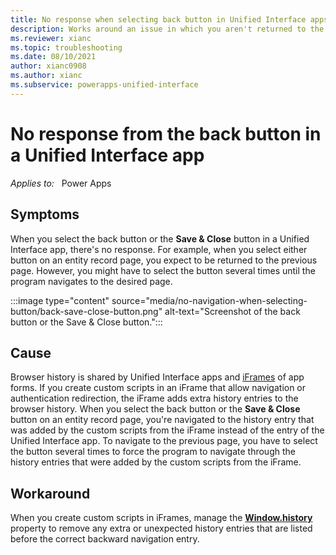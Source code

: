 ```yaml
---
title: No response when selecting back button in Unified Interface apps
description: Works around an issue in which you aren't returned to the previous page when you select the back button in a Unified Interface app.
ms.reviewer: xianc
ms.topic: troubleshooting
ms.date: 08/10/2021
author: xianc0908
ms.author: xianc
ms.subservice: powerapps-unified-interface
---
```

# No response from the back button in a Unified Interface app

_Applies to:_ &nbsp; Power Apps

## Symptoms

When you select the back button or the **Save & Close** button in a Unified Interface app, there's no response. For example, when you select either button on an entity record page, you expect to be returned to the previous page. However, you might have to select the button several times until the program navigates to the desired page.

:::image type="content" source="media/no-navigation-when-selecting-button/back-save-close-button.png" alt-text="Screenshot of the back button or the Save & Close button.":::

## Cause

Browser history is shared by Unified Interface apps and [iFrames](/powerapps/maker/model-driven-apps/iframe-properties-legacy) of app forms. If you create custom scripts in an iFrame that allow navigation or authentication redirection, the iFrame adds extra history entries to the browser history. When you select the back button or the **Save & Close** button on an entity record page, you're navigated to the history entry that was added by the custom scripts from the iFrame instead of the entry of the Unified Interface app. To navigate to the previous page, you have to select the button several times to force the program to navigate through the history entries that were added by the custom scripts from the iFrame.

## Workaround

When you create custom scripts in iFrames, manage the [**Window.history**](https://developer.mozilla.org/docs/Web/API/Window/history) property to remove any extra or unexpected history entries that are listed before the correct backward navigation entry.
